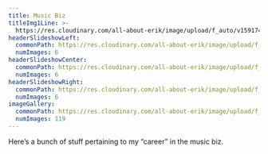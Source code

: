 ```yaml
---
title: Music Biz
titleImg1Line: >-
  https://res.cloudinary.com/all-about-erik/image/upload/f_auto/v1591747443/Archives/01.%20Music%20Biz/music_biz.png
headerSlideshowLeft:
  commonPath: https://res.cloudinary.com/all-about-erik/image/upload/f_auto/v1592867036/Archives/01.%20Music%20Biz/header-slideshows/1.%20left/music-biz_slideshow-left_
  numImages: 6
headerSlideshowCenter:
  commonPath: https://res.cloudinary.com/all-about-erik/image/upload/f_auto/v1592867037/Archives/01.%20Music%20Biz/header-slideshows/2.%20center/music-biz_slideshow-center_
  numImages: 6
headerSlideshowRight:
  commonPath: https://res.cloudinary.com/all-about-erik/image/upload/f_auto/v1592867038/Archives/01.%20Music%20Biz/header-slideshows/3.%20right/music-biz_slideshow-right_
  numImages: 6
imageGallery:
  commonPath: https://res.cloudinary.com/all-about-erik/image/upload/f_auto/v1592854457/Archives/01.%20Music%20Biz/gallery/music-biz_gallery-img_
  numImages: 119
---
```

Here’s a bunch of stuff pertaining to my “career” in the music biz.